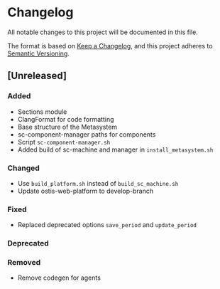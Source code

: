 # Changelog
All notable changes to this project will be documented in this file.

The format is based on [Keep a Changelog](https://keepachangelog.com/en/1.0.0/),
and this project adheres to [Semantic Versioning](https://semver.org/spec/v2.0.0.html).

## [Unreleased]

### Added
- Sections module
- ClangFormat for code formatting
- Base structure of the Metasystem
- sc-component-manager paths for components
- Script `sc-component-manager.sh`
- Added build of sc-machine and manager in `install_metasystem.sh`

### Changed
- Use `build_platform.sh` instead of `build_sc_machine.sh`
- Update ostis-web-platform to develop-branch

### Fixed 
- Replaced deprecated options `save_period` and `update_period`

### Deprecated

### Removed
- Remove codegen for agents
